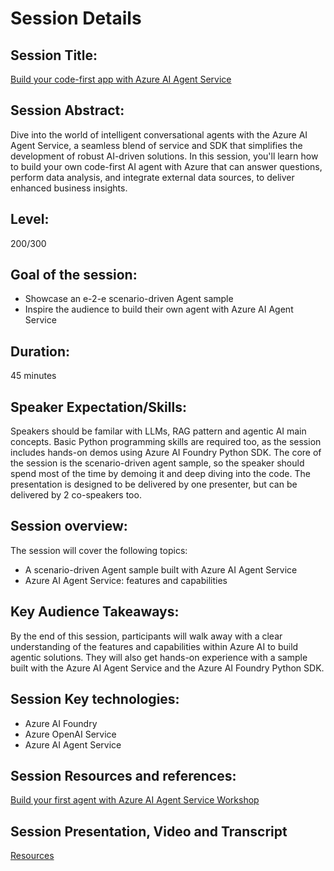 # Session Details

## Session Title: 
[Build your code-first app with Azure AI Agent Service](https://github.com/microsoft/aitour-azure-openai-assistants/) 


## Session Abstract:
Dive into the world of intelligent conversational agents with the Azure AI Agent Service, a seamless blend of service and SDK that simplifies the development of robust AI-driven solutions. In this session, you'll learn how to build your own code-first AI agent with Azure that can answer questions, perform data analysis, and integrate external data sources, to deliver enhanced business insights.

## Level: 
200/300

## Goal of the session: 
* Showcase an e-2-e scenario-driven Agent sample 
* Inspire the audience to build their own agent with Azure AI Agent Service

## Duration: 
45 minutes

## Speaker Expectation/Skills:
Speakers should be familar with LLMs, RAG pattern and agentic AI main concepts. Basic Python programming skills are required too, as the session includes hands-on demos using Azure AI Foundry Python SDK.
The core of the session is the scenario-driven agent sample, so the speaker should spend most of the time by demoing it and deep diving into the code.
The presentation is designed to be delivered by one presenter, but can be delivered by 2 co-speakers too.

## Session overview: 
The session will cover the following topics:
- A scenario-driven Agent sample built with Azure AI Agent Service 
- Azure AI Agent Service: features and capabilities

## Key Audience Takeaways:
By the end of this session, participants will walk away with a clear understanding of the features and capabilities within Azure AI to build agentic solutions. They will also get hands-on experience with a sample built with the Azure AI Agent Service and the Azure AI Foundry Python SDK.

## Session Key technologies:
- Azure AI Foundry
- Azure OpenAI Service
- Azure AI Agent Service


## Session Resources and references:
[Build your first agent with Azure AI Agent Service Workshop](https://aka.ms/aitour/WRK552)


## Session Presentation, Video and Transcript
[Resources](https://github.com/microsoft/aitour-azure-openai-assistants/tree/main/session-delivery-resources)

